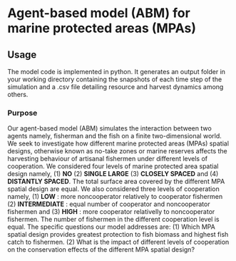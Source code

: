 # Agent-based model (ABM) for marine protected areas (MPAs)

## Usage
The model code is implemented in python. It generates an output folder in your working directory containing the snapshots of each time step of the simulation and a .csv file detailing resource and harvest dynamics among others. 

### **Purpose**
Our agent-based model (ABM) simulates the interaction between two agents namely, fisherman and the fish on a finite two-dimensional world. We seek to investigate how different marine protected areas (MPAs) spatial designs, otherwise known as no-take zones or marine reserves affects the harvesting behaviour of artisanal fishermen under different levels of cooperation. We considered four levels of marine protected area spatial design namely, (1) **NO** (2) **SINGLE LARGE** (3) **CLOSELY SPACED** and (4) **DISTANTLY SPACED**. The total surface area covered by the different MPA spatial design are equal. We also considered three levels of cooperation namely, (1) **LOW** : more noncooperator relatively to cooperator fishermen (2) **INTERMEDIATE** : equal number of cooperator and noncooperator fishermen and (3) **HIGH** : more cooperator relativelly to noncooperator fishermen. The number of fishermen in the different cooperation level is equal.  The specific questions our model addresses are: (1) Which  MPA spatial design provides greatest protection to fish biomass and highest fish catch to fishermen. (2) What is the impact of different levels of cooperation on the conservation effects of the different MPA spatial design?






